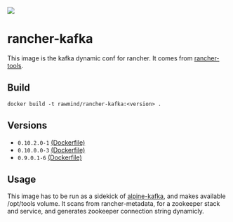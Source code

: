 [![](https://images.microbadger.com/badges/image/rawmind/rancher-kafka.svg)](https://microbadger.com/images/rawmind/rancher-kafka "Get your own image badge on microbadger.com")

rancher-kafka
==============

This image is the kafka dynamic conf for rancher. It comes from [rancher-tools][rancher-tools].

## Build

```
docker build -t rawmind/rancher-kafka:<version> .
```

## Versions

- `0.10.2.0-1` [(Dockerfile)](https://github.com/rawmind0/rancher-kafka/blob/0.10.2.0-1/README.md)
- `0.10.0.0-3` [(Dockerfile)](https://github.com/rawmind0/rancher-kafka/blob/0.10.0.0-3/README.md)
- `0.9.0.1-6` [(Dockerfile)](https://github.com/rawmind0/rancher-kafka/blob/0.9.0.1-6/README.md)


## Usage

This image has to be run as a sidekick of [alpine-kafka][alpine-kafka], and makes available /opt/tools volume. It scans from rancher-metadata, for a zookeeper stack and service, and generates zookeeper connection string dynamicly.


[alpine-kafka]: https://github.com/rawmind0/alpine-kafka
[rancher-tools]: https://github.com/rawmind0/rancher-tools
